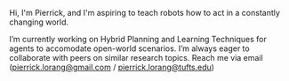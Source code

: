 Hi, I'm Pierrick, and I'm aspiring to teach robots how to act in a constantly changing world.

I’m currently working on Hybrid Planning and Learning Techniques for agents to accomodate open-world scenarios. I’m always eager to collaborate with peers on similar research topics. Reach me via email (pierrick.lorang@gmail.com / pierrick.lorang@tufts.edu)

<!--
**lorangpi/lorangpi** is a ✨ _special_ ✨ repository because its `README.md` (this file) appears on your GitHub profile.

Here are some ideas to get you started:

- 🔭 I’m currently working on ...
- 🌱 I’m currently learning ...
- 👯 I’m looking to collaborate on ...
- 🤔 I’m looking for help with ...
- 💬 Ask me about ...
- 📫 How to reach me: ...
- 😄 Pronouns: ...
- ⚡ Fun fact: ...
-->

